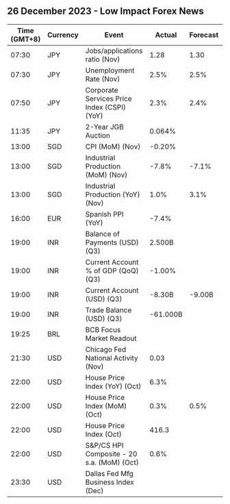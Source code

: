 ## 26 December 2023 - Low Impact Forex News

| Time (GMT+8) | Currency | Event | Actual | Forecast | Previous |
|------|----------|-------|--------|----------|----------|
| 07:30 | JPY | Jobs/applications ratio (Nov) | 1.28 | 1.30 | 1.30 |
| 07:30 | JPY | Unemployment Rate (Nov) | 2.5% | 2.5% | 2.5% |
| 07:50 | JPY | Corporate Services Price Index (CSPI) (YoY) | 2.3% | 2.4% | 2.3% |
| 11:35 | JPY | 2-Year JGB Auction | 0.064% |  | 0.046% |
| 13:00 | SGD | CPI (MoM) (Nov) | -0.20% |  | 0.20% |
| 13:00 | SGD | Industrial Production (MoM) (Nov) | -7.8% | -7.1% | 9.9% |
| 13:00 | SGD | Industrial Production (YoY) (Nov) | 1.0% | 3.1% | 7.6% |
| 16:00 | EUR | Spanish PPI (YoY) | -7.4% |  | -7.7% |
| 19:00 | INR | Balance of Payments (USD) (Q3) | 2.500B |  | 24.400B |
| 19:00 | INR | Current Account % of GDP (QoQ) (Q3) | -1.00% |  | -1.10% |
| 19:00 | INR | Current Account (USD) (Q3) | -8.30B | -9.00B | -9.20B |
| 19:00 | INR | Trade Balance (USD) (Q3) | -61.000B |  | -56.600B |
| 19:25 | BRL | BCB Focus Market Readout |  |  |  |
| 21:30 | USD | Chicago Fed National Activity (Nov) | 0.03 |  | -0.49 |
| 22:00 | USD | House Price Index (YoY) (Oct) | 6.3% |  | 6.2% |
| 22:00 | USD | House Price Index (MoM) (Oct) | 0.3% | 0.5% | 0.7% |
| 22:00 | USD | House Price Index (Oct) | 416.3 |  | 414.9 |
| 22:00 | USD | S&P/CS HPI Composite - 20 s.a. (MoM) (Oct) | 0.6% |  | 0.7% |
| 23:30 | USD | Dallas Fed Mfg Business Index (Dec) |  |  | -19.9 |
